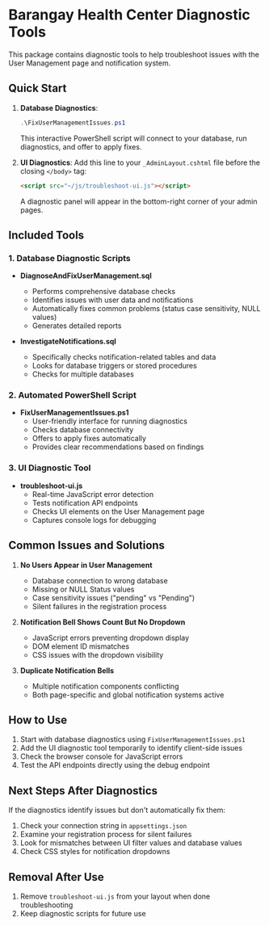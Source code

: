 # Barangay Health Center Diagnostic Tools

This package contains diagnostic tools to help troubleshoot issues with the User Management page and notification system.

## Quick Start

1. **Database Diagnostics**:
   ```powershell
   .\FixUserManagementIssues.ps1
   ```
   This interactive PowerShell script will connect to your database, run diagnostics, and offer to apply fixes.

2. **UI Diagnostics**:
   Add this line to your `_AdminLayout.cshtml` file before the closing `</body>` tag:
   ```html
   <script src="~/js/troubleshoot-ui.js"></script>
   ```
   A diagnostic panel will appear in the bottom-right corner of your admin pages.

## Included Tools

### 1. Database Diagnostic Scripts

- **DiagnoseAndFixUserManagement.sql**
  - Performs comprehensive database checks
  - Identifies issues with user data and notifications
  - Automatically fixes common problems (status case sensitivity, NULL values)
  - Generates detailed reports

- **InvestigateNotifications.sql**
  - Specifically checks notification-related tables and data
  - Looks for database triggers or stored procedures
  - Checks for multiple databases

### 2. Automated PowerShell Script

- **FixUserManagementIssues.ps1**
  - User-friendly interface for running diagnostics
  - Checks database connectivity
  - Offers to apply fixes automatically
  - Provides clear recommendations based on findings

### 3. UI Diagnostic Tool

- **troubleshoot-ui.js**
  - Real-time JavaScript error detection
  - Tests notification API endpoints
  - Checks UI elements on the User Management page
  - Captures console logs for debugging

## Common Issues and Solutions

1. **No Users Appear in User Management**
   - Database connection to wrong database
   - Missing or NULL Status values
   - Case sensitivity issues ("pending" vs "Pending")
   - Silent failures in the registration process

2. **Notification Bell Shows Count But No Dropdown**
   - JavaScript errors preventing dropdown display
   - DOM element ID mismatches
   - CSS issues with the dropdown visibility

3. **Duplicate Notification Bells**
   - Multiple notification components conflicting
   - Both page-specific and global notification systems active

## How to Use

1. Start with database diagnostics using `FixUserManagementIssues.ps1`
2. Add the UI diagnostic tool temporarily to identify client-side issues
3. Check the browser console for JavaScript errors
4. Test the API endpoints directly using the debug endpoint

## Next Steps After Diagnostics

If the diagnostics identify issues but don't automatically fix them:

1. Check your connection string in `appsettings.json`
2. Examine your registration process for silent failures
3. Look for mismatches between UI filter values and database values
4. Check CSS styles for notification dropdowns

## Removal After Use

1. Remove `troubleshoot-ui.js` from your layout when done troubleshooting
2. Keep diagnostic scripts for future use 